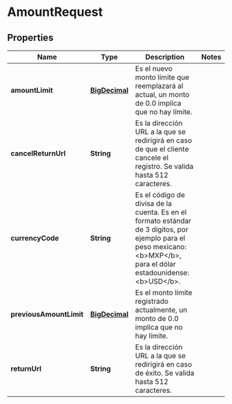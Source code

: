 # AmountRequest

## Properties
Name | Type | Description | Notes
------------ | ------------- | ------------- | -------------
**amountLimit** | [**BigDecimal**](BigDecimal.md) | Es el nuevo monto límite que reemplazará al actual, un monto de 0.0 implica que no hay límite. | 
**cancelReturnUrl** | **String** | Es la dirección URL a la que se redirigirá en caso de que el cliente cancele el registro. Se valida hasta 512 caracteres. | 
**currencyCode** | **String** | Es el código de divisa de la cuenta. Es en el formato estándar de 3 dígitos, por ejemplo para el peso mexicano: &lt;b&gt;MXP&lt;/b&gt;, para el dólar estadounidense: &lt;b&gt;USD&lt;/b&gt;. | 
**previousAmountLimit** | [**BigDecimal**](BigDecimal.md) | Es el monto límite registrado actualmente, un monto de 0.0 implica que no hay límite. | 
**returnUrl** | **String** | Es la dirección URL a la que se redirigirá en caso de éxito. Se valida hasta 512 caracteres. | 
